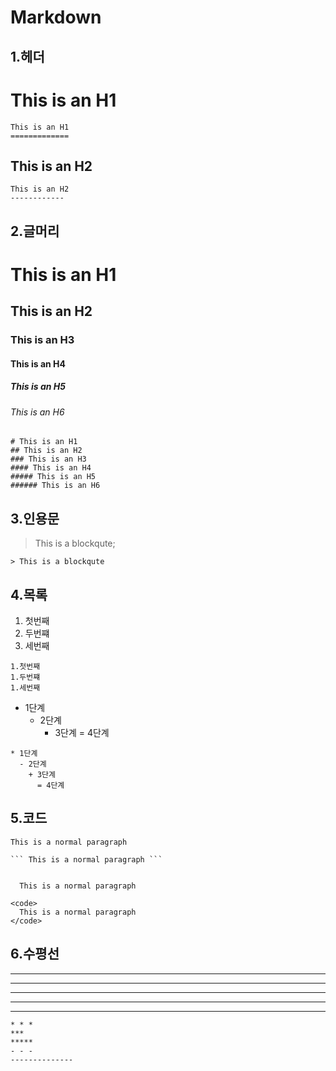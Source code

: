 # Markdown

##  1.헤더



  This is an H1
  ==============
  ```
  This is an H1
  =============
  ```


  This is an H2
  -------------
  ```
  This is an H2
  ------------
  ```


## 2.글머리 



# This is an H1
## This is an H2
### This is an H3
#### This is an H4
##### This is an H5
###### This is an H6
```
# This is an H1
## This is an H2
### This is an H3
#### This is an H4
##### This is an H5
###### This is an H6
```

## 3.인용문

> This is a blockqute;
```
> This is a blockqute
```

## 4.목록


1. 첫번째
1. 두번쨰
1. 세번째

```
1.첫번째
1.두번쨰
1.세번째
```

* 1단계
  - 2단계
    + 3단계
      = 4단계
```
* 1단계
  - 2단계
    + 3단계
      = 4단계
```

## 5.코드

```
This is a normal paragraph
```

```
``` This is a normal paragraph ```
```

<code>
  This is a normal paragraph
</code>


```
<code>
  This is a normal paragraph
</code>
```

## 6.수평선

* * * 
***
*****
- - - 
--------------

```
* * * 
***
*****
- - - 
--------------
```


